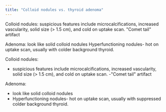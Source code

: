 ```yaml
---
title: "Colloid nodules vs. thyroid adenoma"
---
```

Colloid nodules: suspicious features include microcalcifications, increased vascularity, solid size (&gt; 1.5 cm), and cold on uptake scan.
&quot;Comet tail&quot; artifact

Adenoma: look like solid colloid nodules
Hyperfunctioning nodules- hot on uptake scan, usually with colder background thyroid.

Colloid nodules: 
- suspicious features include microcalcifications, increased vascularity, solid size (&gt; 1.5 cm), and cold on uptake scan.
-&quot;Comet tail&quot; artifact

Adenoma: 
- look like solid colloid nodules
- Hyperfunctioning nodules- hot on uptake scan, usually with suppressed colder background thyroid.

